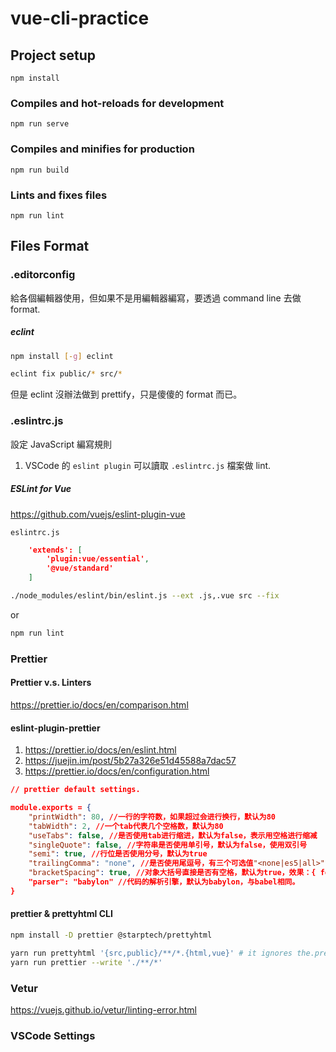 # vue-cli-practice

## Project setup

```
npm install
```

### Compiles and hot-reloads for development

```
npm run serve
```

### Compiles and minifies for production

```
npm run build
```

### Lints and fixes files

```
npm run lint
```

## Files Format

### .editorconfig

給各個編輯器使用，但如果不是用編輯器編寫，要透過 command line 去做 format.

##### eclint

```bash
npm install [-g] eclint

eclint fix public/* src/*
```

但是 eclint 沒辦法做到 prettify，只是傻傻的 format 而已。

### .eslintrc.js

設定 JavaScript 編寫規則

1. VSCode 的 `eslint plugin` 可以讀取 `.eslintrc.js` 檔案做 lint.

##### ESLint for Vue

https://github.com/vuejs/eslint-plugin-vue

`eslintrc.js`

```JSON
    'extends': [
        'plugin:vue/essential',
        '@vue/standard'
    ]
```

```bash
./node_modules/eslint/bin/eslint.js --ext .js,.vue src --fix
```

or

```bash
npm run lint
```

### Prettier

#### Prettier v.s. Linters

https://prettier.io/docs/en/comparison.html

#### eslint-plugin-prettier

1. https://prettier.io/docs/en/eslint.html
2. https://juejin.im/post/5b27a326e51d45588a7dac57
3. https://prettier.io/docs/en/configuration.html

```json
// prettier default settings.

module.exports = {
    "printWidth": 80, //一行的字符数，如果超过会进行换行，默认为80
    "tabWidth": 2, //一个tab代表几个空格数，默认为80
    "useTabs": false, //是否使用tab进行缩进，默认为false，表示用空格进行缩减
    "singleQuote": false, //字符串是否使用单引号，默认为false，使用双引号
    "semi": true, //行位是否使用分号，默认为true
    "trailingComma": "none", //是否使用尾逗号，有三个可选值"<none|es5|all>"
    "bracketSpacing": true, //对象大括号直接是否有空格，默认为true，效果：{ foo: bar }
    "parser": "babylon" //代码的解析引擎，默认为babylon，与babel相同。
}
```

#### prettier & prettyhtml CLI

```bash
npm install -D prettier @starptech/prettyhtml

yarn run prettyhtml '{src,public}/**/*.{html,vue}' # it ignores the.prettierignore file.
yarn run prettier --write './**/*'
```

### Vetur

https://vuejs.github.io/vetur/linting-error.html

### VSCode Settings
